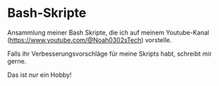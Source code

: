 # Bash-Skripte

Ansammlung meiner Bash Skripte, die ich auf meinem Youtube-Kanal (https://www.youtube.com/@Noah0302sTech) vorstelle.

Falls ihr Verbesserungsvorschläge für meine Skripts habt, schreibt mir gerne.

Das ist nur ein Hobby!